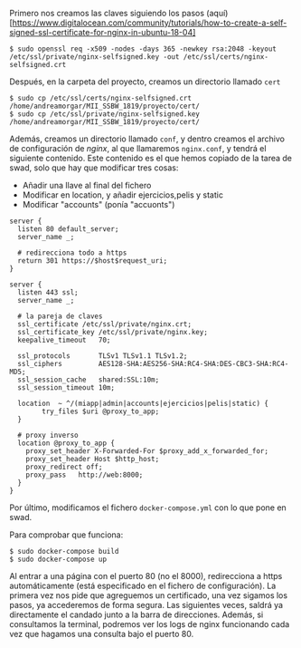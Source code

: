 
Primero nos creamos las claves siguiendo los pasos (aquí)[https://www.digitalocean.com/community/tutorials/how-to-create-a-self-signed-ssl-certificate-for-nginx-in-ubuntu-18-04]
~~~
$ sudo openssl req -x509 -nodes -days 365 -newkey rsa:2048 -keyout /etc/ssl/private/nginx-selfsigned.key -out /etc/ssl/certs/nginx-selfsigned.crt
~~~

Después, en la carpeta del proyecto, creamos un directorio llamado `cert`
~~~
$ sudo cp /etc/ssl/certs/nginx-selfsigned.crt /home/andreamorgar/MII_SSBW_1819/proyecto/cert/
$ sudo cp /etc/ssl/private/nginx-selfsigned.key /home/andreamorgar/MII_SSBW_1819/proyecto/cert/
~~~

Además, creamos un directorio llamado `conf`, y dentro creamos el archivo de configuración de _nginx_, al que llamaremos `nginx.conf`, y tendrá el siguiente contenido. Este contenido es el que hemos copiado de la tarea de swad, solo que hay que modificar tres cosas:
- Añadir una llave al final del fichero
- Modificar en location, y añadir ejercicios,pelis y static
- Modificar "accounts" (ponía "accuonts")

~~~
server {
  listen 80 default_server;
  server_name _;

  # redirecciona todo a https
  return 301 https://$host$request_uri;
}

server {
  listen 443 ssl;
  server_name _;

  # la pareja de claves
  ssl_certificate /etc/ssl/private/nginx.crt;
  ssl_certificate_key /etc/ssl/private/nginx.key;
  keepalive_timeout   70;

  ssl_protocols       TLSv1 TLSv1.1 TLSv1.2;
  ssl_ciphers         AES128-SHA:AES256-SHA:RC4-SHA:DES-CBC3-SHA:RC4-MD5;
  ssl_session_cache   shared:SSL:10m;
  ssl_session_timeout 10m;

  location  ~ ^/(miapp|admin|accounts|ejercicios|pelis|static) {
		try_files $uri @proxy_to_app;
  }

  # proxy inverso
  location @proxy_to_app {
	proxy_set_header X-Forwarded-For $proxy_add_x_forwarded_for;
	proxy_set_header Host $http_host;
	proxy_redirect off;
	proxy_pass   http://web:8000;
  }
}
~~~

Por último, modificamos el fichero `docker-compose.yml` con lo que pone en swad.


Para comprobar que funciona:
~~~
$ sudo docker-compose build
$ sudo docker-compose up
~~~

Al entrar a una página con el puerto 80 (no el 8000), redirecciona a https automáticamente (está especificado en el fichero de configuración). La primera vez nos pide que agreguemos un certificado, una vez sigamos los pasos, ya accederemos de forma segura. Las siguientes veces, saldrá ya directamente el candado junto a la barra de direcciones.
Además, si consultamos la terminal, podremos ver los logs de nginx funcionando cada vez que hagamos una consulta bajo el puerto 80. 

